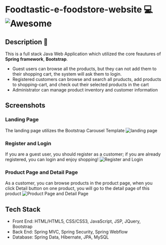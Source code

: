 # Foodtastic-e-foodstore-website :computer: ![Awesome](https://cdn.rawgit.com/sindresorhus/awesome/d7305f38d29fed78fa85652e3a63e154dd8e8829/media/badge.svg) #
## Description :page_facing_up: ##
This is a full stack Java Web Application which utilized the core feautures of <b>Spring framework</b>, <b>Bootstrap</b>. 
- Guest users can browse all the products, but they can not add them to their shopping cart, the system will ask them to login.
- Registered customers can browse and search all pruducts, add products to shopping-cart, and check out their selected products in the cart
- Administrator can manage product inventory and customer information

## Screenshots ##

### Landing Page ###
The landing page utilizes the Bootstrap Carousel Template
![landing page](https://github.com/OliviaLiyuanWei/Foodtastic-e-foodstore-website/blob/master/img-capture/foodtastic1.JPG)
### Register and Login ###
If you are a guest user, you should register as a customer; if you are already registered, you can login and enjoy shopping!
![Register and Login](https://github.com/OliviaLiyuanWei/Foodtastic-e-foodstore-website/blob/master/img-capture/foodtastic001.jpg)
### Product Page and Detail Page ###
As a customer, you can browse products in the product page, when you click Detail button on one product, you will go to the detail page of this product
![Product Page and Detail Page](https://github.com/OliviaLiyuanWei/Foodtastic-e-foodstore-website/blob/master/img-capture/foodtastic002.jpg)

## Tech Stack ##
- Front End: HTML/HTML5, CSS/CSS3, JavaScript, JSP, JQuery, Bootstrap
- Back End: Spring MVC, Spring Security, Spring Webflow
- Database: Spring Data, Hibernate, JPA, MySQL
